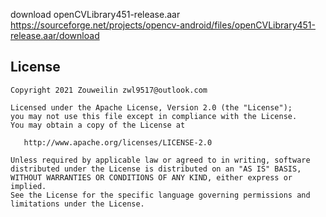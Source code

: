 download openCVLibrary451-release.aar
https://sourceforge.net/projects/opencv-android/files/openCVLibrary451-release.aar/download

License
-------

```
Copyright 2021 Zouweilin zwl9517@outlook.com

Licensed under the Apache License, Version 2.0 (the "License");
you may not use this file except in compliance with the License.
You may obtain a copy of the License at

   http://www.apache.org/licenses/LICENSE-2.0

Unless required by applicable law or agreed to in writing, software
distributed under the License is distributed on an "AS IS" BASIS,
WITHOUT WARRANTIES OR CONDITIONS OF ANY KIND, either express or implied.
See the License for the specific language governing permissions and
limitations under the License.
```
